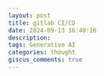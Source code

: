 ```yaml
---
layout: post
title: gitlab CI/CD
date: 2024-09-13 16:40:16
description: 
tags: Generative AI
categories: thought
giscus_comments: true
---
```



